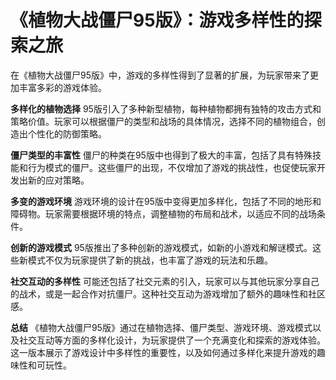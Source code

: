 # 《植物大战僵尸95版》：游戏多样性的探索之旅

在《植物大战僵尸95版》中，游戏的多样性得到了显著的扩展，为玩家带来了更加丰富多彩的游戏体验。

**多样化的植物选择**
95版引入了多种新型植物，每种植物都拥有独特的攻击方式和策略价值。玩家可以根据僵尸的类型和战场的具体情况，选择不同的植物组合，创造出个性化的防御策略。

**僵尸类型的丰富性**
僵尸的种类在95版中也得到了极大的丰富，包括了具有特殊技能和行为模式的僵尸。这些僵尸的出现，不仅增加了游戏的挑战性，也促使玩家开发出新的应对策略。

**多变的游戏环境**
游戏环境的设计在95版中变得更加多样化，包括了不同的地形和障碍物。玩家需要根据环境的特点，调整植物的布局和战术，以适应不同的战场条件。

**创新的游戏模式**
95版推出了多种创新的游戏模式，如新的小游戏和解谜模式。这些新模式不仅为玩家提供了新的挑战，也丰富了游戏的玩法和乐趣。

**社交互动的多样性**
可能还包括了社交元素的引入，玩家可以与其他玩家分享自己的战术，或是一起合作对抗僵尸。这种社交互动为游戏增加了额外的趣味性和社区感。

**总结**
《植物大战僵尸95版》通过在植物选择、僵尸类型、游戏环境、游戏模式以及社交互动等方面的多样化设计，为玩家提供了一个充满变化和探索的游戏体验。这一版本展示了游戏设计中多样性的重要性，以及如何通过多样化来提升游戏的趣味性和可玩性。